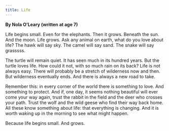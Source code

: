 ```yaml
---
title: Life
---
```


**By Nola O’Leary (written at age 7)**

Life begins small. Even for the elephants. Then it grows. Beneath the sun. And the moon. Life grows. Ask any animal on earth, what do you love about life? The hawk will say sky. The camel will say sand. The snake will say grasssss. 

The turtle will remain quiet. It has seen much in its hundred years. But the turtle loves life. How could it not, with so much rain on its back? Life is not always easy. There will probably be a stretch of wilderness now and then. But wilderness eventually ends. And there is always a new road to take.

Remember this: in every corner of the world there is something to love. And something to protect. And if, one day, it seems nothing beautiful will ever come your way again, trust the rabbit in the field and the deer who crosses your path. Trust the wolf and the wild geese who find their way back home. All these know something about life: that everything is changing. And it is worth waking up in the morning to see what might happen.

Because life begins small. And grows.
